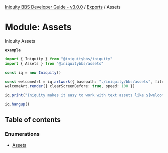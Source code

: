 [Iniquity BBS Developer Guide - v3.0.0](../README.md) / [Exports](../modules.md) / Assets

# Module: Assets

Iniquity Assets

**`example`**
```typescript
import { Iniquity } from "@iniquitybbs/iniquity"
import { Assets } from "@iniquitybbs/assets"

const iq = new Iniquity()

const welcomeArt = iq.artwork({ basepath: "./iniquity/bbs/assets", filename: Assets.sm_iniq2 })
welcomeArt.render({ clearScreenBefore: true, speed: 100 })

iq.print("Iniquity makes it easy to work with text assets like ${welcomeArt.filename}").pause()

iq.hangup()
```

## Table of contents

### Enumerations

- [Assets](../enums/Assets.Assets-1.md)
